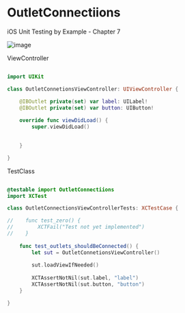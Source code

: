 # OutletConnectiions
iOS Unit Testing by Example - Chapter 7

![image](https://user-images.githubusercontent.com/47273077/178744829-44543765-d038-4d50-938d-7fb790badb98.png)

ViewController
```swift

import UIKit

class OutletConnetionsViewController: UIViewController {

    @IBOutlet private(set) var label: UILabel!
    @IBOutlet private(set) var button: UIButton!
    
    override func viewDidLoad() {
        super.viewDidLoad()

     
    }

}
```

TestClass
```swift

@testable import OutletConnectiions
import XCTest

class OutletConnectionsViewControllerTests: XCTestCase {

//    func test_zero() {
//        XCTFail("Test not yet implemented")
//    }
    
    func test_outlets_shouldBeConnected() {
        let sut = OutletConnetionsViewController()
        
        sut.loadViewIfNeeded()
        
        XCTAssertNotNil(sut.label, "label")
        XCTAssertNotNil(sut.button, "button")
    }

}

```
